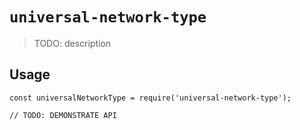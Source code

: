 # `universal-network-type`

> TODO: description

## Usage

```
const universalNetworkType = require('universal-network-type');

// TODO: DEMONSTRATE API
```
